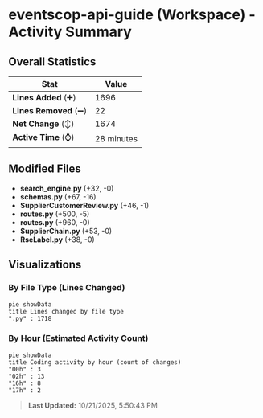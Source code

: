 # eventscop-api-guide (Workspace) - Activity Summary 

## Overall Statistics

| Stat                   | Value                                                             |
| ---------------------- | ----------------------------------------------------------------- |
| **Lines Added** (➕)   | 1696                                          |
| **Lines Removed** (➖) | 22                                        |
| **Net Change** (↕)    | 1674                |
| **Active Time** (⌚)   | 28 minutes |


## Modified Files
- **search_engine.py** (+32, -0)
- **schemas.py** (+67, -16)
- **SupplierCustomerReview.py** (+46, -1)
- **routes.py** (+500, -5)
- **routes.py** (+960, -0)
- **SupplierChain.py** (+53, -0)
- **RseLabel.py** (+38, -0)

## Visualizations

### By File Type (Lines Changed)

```mermaid
pie showData
title Lines changed by file type
".py" : 1718
```

### By Hour (Estimated Activity Count)

```mermaid
pie showData
title Coding activity by hour (count of changes)
"00h" : 3
"02h" : 13
"16h" : 8
"17h" : 2
```


> **Last Updated:** 10/21/2025, 5:50:43 PM